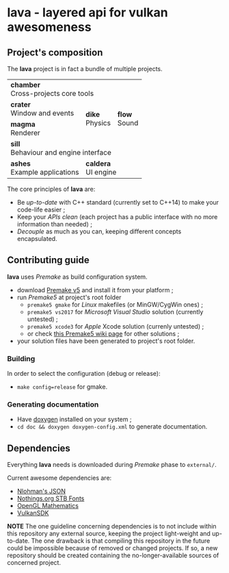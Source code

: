 # lava - layered api for vulkan awesomeness

## Project's composition

The **lava** project is in fact a bundle of multiple projects.

<table>
    <tr>
        <td colspan="4">
            <strong>chamber</strong><br/>
            Cross-projects core tools
        </td>
    </tr>
    <tr>
        <td colspan="2">
            <strong>crater</strong><br/>
            Window and events
        </td>
        <td rowspan="2">
            <strong>dike</strong><br/>
            Physics
        </td>
        <td rowspan="2">
            <strong>flow</strong><br/>
            Sound
        </td>
    </tr>
    <tr>
        <td colspan="2">
            <strong>magma</strong><br/>
            Renderer
        </td>
    </tr>
    <tr>
        <td colspan="4">
            <strong>sill</strong><br/>
            Behaviour and engine interface
        </td>
    </tr>
    <tr>
        <td colspan="2">
            <strong>ashes</strong><br/>
            Example applications
        </td>
        <td colspan="2">
            <strong>caldera</strong><br/>
            UI engine
        </td>
    </tr>
</table>

The core principles of **lava** are:
- Be *up-to-date* with C++ standard (currently set to C++14) to make your code-life easier ;
- Keep your *APIs clean* (each project has a public interface with no more information than needed) ;
- *Decouple* as much as you can, keeping different concepts encapsulated.

## Contributing guide

**lava** uses *Premake* as build configuration system.

- download [Premake v5](https://premake.github.io/download.html#v5) and install it from your platform ;
- run *Premake5* at project's root folder
	- `premake5 gmake` for *Linux* makefiles (or MinGW/CygWin ones) ;
	- `premake5 vs2017` for *Microsoft Visual Studio* solution (currently untested) ;
	- `premake5 xcode3` for *Apple* Xcode solution (currenly untested) ;
	- or check [this Premake5 wiki page](https://github.com/premake/premake-core/wiki/Using-Premake) for other solutions ;
- your solution files have been generated to project's root folder.

### Building

In order to select the configuration (debug or release):
- `make config=release` for gmake.

### Generating documentation

- Have [doxygen](www.doxygen.org/) installed on your system ;
- `cd doc && doxygen doxygen-config.xml` to generate documentation. 

## Dependencies

Everything **lava** needs is downloaded during *Premake* phase to `external/`. 

Current awesome dependencies are:
- [Nlohman's JSON](https://github.com/nlohmann/json)
- [Nothings.org STB Fonts](https://nothings.org/stb/font/)
- [OpenGL Mathematics](http://glm.g-truc.net/)
- [VulkanSDK](https://vulkan.lunarg.com/)

__NOTE__ The one guideline concerning dependencies is to not include within this repository any external source,
keeping the project light-weight and up-to-date. The one drawback is that compiling this repository in the future
could be impossible because of removed or changed projects. If so, a new repository should be created containing
the no-longer-available sources of concerned project.
